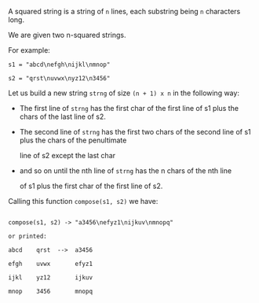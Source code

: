 A squared string is a string of `n` lines, each substring being `n` characters long.
We are given two n-squared strings. 
For example:

`s1 = "abcd\nefgh\nijkl\nmnop"`
`s2 = "qrst\nuvwx\nyz12\n3456"`

Let us build a new string `strng` of size `(n + 1) x n` in the following way:

- The first line of `strng` has the first char of the first line of s1 plus the chars of the last line of s2.
- The second line of `strng` has the first two chars of the second line of s1 plus the chars of the penultimate
  line of s2 except the last char 
- and so on until the nth line of `strng` has the n chars of the nth line
  of s1 plus the first char of the first line of s2. 

Calling this function `compose(s1, s2)` we have:

```
compose(s1, s2) -> "a3456\nefyz1\nijkuv\nmnopq"
or printed:
abcd    qrst  -->  a3456
efgh    uvwx       efyz1
ijkl    yz12       ijkuv
mnop    3456       mnopq
```